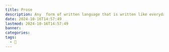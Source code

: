 ```yaml
---
title: Prose
description: Any  form of written language that is written like everyday speech can be known as prose. In my free time, I like to write my own type of prose, including poetry, short stories, and other fiction.
date: 2024-10-16T14:57:49
lastmod: 2024-10-16T14:57:49
banner: 
categories: 
tags:
  - 🌲
---
```

